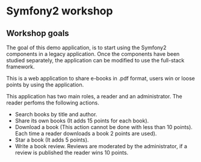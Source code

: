 # Symfony2 workshop

## Workshop goals

The goal of this demo application, is to start using the Symfony2 components in a legacy application.
Once the components have been studied separately, the application can be modified to use the
full-stack framework.

This is a web application to share e-books in .pdf format, users win or loose points by using
the application.

This application has two main roles, a reader and an administrator. The reader perfoms the following
actions.

* Search books by title and author.
* Share its own books (It adds 15 points for each book).
* Download a book (This action cannot be done with less than 10 points). Each time a reader
downloads a book 2 points are used).
* Star a book (It adds 5 points).
* Write a book review. Reviews are moderated by the administrator, if a review is published
the reader wins 10 points.
